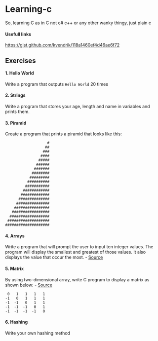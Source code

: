 # Learning-c
So, learning C as in C not c# c++ or any other wanky thingy, just plain c

#### Usefull links
https://gist.github.com/kvendrik/118a1460ef4d46ae6f72

## Exercises

#### 1. Hello World
Write a program that outputs `Hello World` 20 times

#### 2. Strings
Write a program that stores your age, length and name in variables and prints them.

#### 3. Piramid
Create a program that prints a piramid that looks like this:
```
                   #
                  ##
                 ###
                ####
               #####
              ######
             #######
            ########
           #########
          ##########
         ###########
        ############
       #############
      ##############
     ###############
    ################
   #################
  ##################
 ###################
####################
```

#### 4. Arrays
Write a program that will prompt the user to input ten integer values. The program will display the smallest and greatest of those values. It also displays the value that occur the most. - [Source](http://www.worldbestlearningcenter.com/index_files/c_arrays_pointers_exercises.htm)

#### 5. Matrix
By using two-dimensional array, write C program to display a matrix as shown below: - [Source](http://www.worldbestlearningcenter.com/index_files/c-2D-array-next-exercises.htm)
```
 0	 1	 1	 1	 1	 
-1	 0	 1	 1	 1
-1	-1	 0	 1	 1
-1	-1	-1	 0	 1
-1	-1	-1	-1	 0
```

#### 6. Hashing
Write your own hashing method
